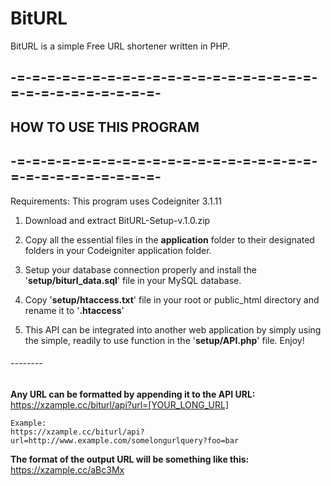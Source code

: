 # BitURL
BitURL is a simple Free URL shortener written in PHP. 

## -=-=-=-=-=-=-=-=-=-=-=-=-=-=-=-=-=-=-=-=-=-=-=-=-=-=-=-=-=-=-
## HOW TO USE THIS PROGRAM
## -=-=-=-=-=-=-=-=-=-=-=-=-=-=-=-=-=-=-=-=-=-=-=-=-=-=-=-=-=-=-

Requirements: This program uses Codeigniter 3.1.11

1. Download and extract BitURL-Setup-v.1.0.zip

2. Copy all the essential files in the **application** folder
   to their designated folders in your Codeigniter application
   folder.

3. Setup your database connection properly and install the
   '**setup/biturl_data.sql**' file in your MySQL database.

4. Copy '**setup/htaccess.txt**' file in your root or public_html
   directory and rename it to '**.htaccess**'

5. This API can be integrated into another web application by
   simply using the simple, readily to use function in the
   '**setup/API.php**' file. Enjoy!

###### --------

**Any URL can be formatted by appending it to the API URL:**
	https://xzample.cc/biturl/api?url=[YOUR_LONG_URL]

	Example:
	https://xzample.cc/biturl/api?url=http://www.example.com/somelongurlquery?foo=bar

**The format of the output URL will be something like this:**
	https://xzample.cc/aBc3Mx

